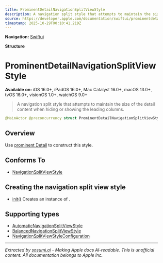 ```yaml
---
title: ProminentDetailNavigationSplitViewStyle
description: A navigation split style that attempts to maintain the size of the detail content when hiding or showing the leading columns.
source: https://developer.apple.com/documentation/swiftui/prominentdetailnavigationsplitviewstyle
timestamp: 2025-10-29T00:10:41.219Z
---
```


**Navigation:** [Swiftui](/documentation/swiftui)

**Structure**

# ProminentDetailNavigationSplitViewStyle

**Available on:** iOS 16.0+, iPadOS 16.0+, Mac Catalyst 16.0+, macOS 13.0+, tvOS 16.0+, visionOS 1.0+, watchOS 9.0+

> A navigation split style that attempts to maintain the size of the detail content when hiding or showing the leading columns.

```swift
@MainActor @preconcurrency struct ProminentDetailNavigationSplitViewStyle
```

## Overview

Use [prominent Detail](/documentation/swiftui/navigationsplitviewstyle/prominentdetail) to construct this style.

## Conforms To

- [NavigationSplitViewStyle](/documentation/swiftui/navigationsplitviewstyle)

## Creating the navigation split view style

- [init()](/documentation/swiftui/prominentdetailnavigationsplitviewstyle/init()) Creates an instance of .

## Supporting types

- [AutomaticNavigationSplitViewStyle](/documentation/swiftui/automaticnavigationsplitviewstyle)
- [BalancedNavigationSplitViewStyle](/documentation/swiftui/balancednavigationsplitviewstyle)
- [NavigationSplitViewStyleConfiguration](/documentation/swiftui/navigationsplitviewstyleconfiguration)

---

*Extracted by [sosumi.ai](https://sosumi.ai) - Making Apple docs AI-readable.*
*This is unofficial content. All documentation belongs to Apple Inc.*
